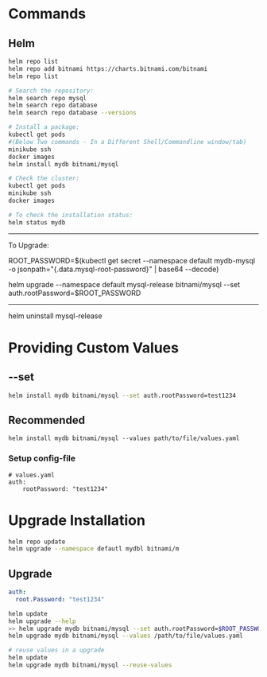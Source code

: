 # Commands 

## Helm

```sh
helm repo list
helm repo add bitnami https://charts.bitnami.com/bitnami
helm repo list

# Search the repository:
helm search repo mysql
helm search repo database
helm search repo database --versions

# Install a package:
kubectl get pods
#(Below Two commands - In a Different Shell/Commandline window/tab)
minikube ssh
docker images
helm install mydb bitnami/mysql

# Check the cluster:
kubectl get pods
minikube ssh
docker images

# To check the installation status:
helm status mydb
```


--------------------------------------------

To Upgrade:

ROOT_PASSWORD=$(kubectl get secret --namespace default mydb-mysql -o jsonpath="{.data.mysql-root-password}" | base64 --decode)

helm upgrade --namespace default mysql-release bitnami/mysql --set auth.rootPassword=$ROOT_PASSWORD

-------

helm uninstall mysql-release
# Providing Custom Values 

## --set 

```sh
helm install mydb bitnami/mysql --set auth.rootPassword=test1234
```

## Recommended

```
helm install mydb bitnami/mysql --values path/to/file/values.yaml
```

### Setup config-file

```
# values.yaml
auth:
    rootPassword: "test1234"
```




# Upgrade Installation 

```sh
helm repo update
helm upgrade --namespace defautl mydbl bitnami/m
```

## Upgrade 

```values.yaml
auth:
  root.Password: "test1234"
```

```sh
helm update 
helm upgrade --help
>> helm upgrade mydb bitnami/mysql --set auth.rootPassword=$ROOT_PASSWORD 
helm upgrade mydb bitnami/mysql --values /path/to/file/values.yaml
```

```sh
# reuse values in a upgrade
helm update
helm upgrade mydb bitnami/mysql --reuse-values
```
